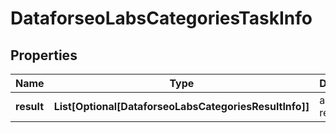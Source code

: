 # DataforseoLabsCategoriesTaskInfo


## Properties

| Name | Type | Description | Notes |
|------------ | ------------- | ------------- | -------------|
**result** | **List[Optional[DataforseoLabsCategoriesResultInfo]]** | array of results |[optional]|